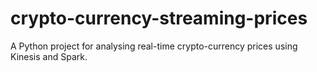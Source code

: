 # crypto-currency-streaming-prices

A Python project for analysing real-time crypto-currency prices using Kinesis and Spark.
